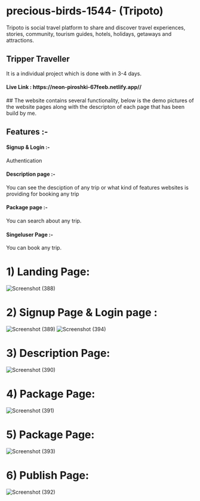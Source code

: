 # precious-birds-1544- (Tripoto)
Tripoto is social travel platform to share and discover travel experiences, stories, community, tourism guides, hotels, holidays, getaways and attractions.
<h2>Tripper Traveller</h2> 
It is a individual project which is done with in  3-4 days.
<h4> Live Link :  https://neon-piroshki-67feeb.netlify.app//</h4>
## The website contains several functionality, below is the demo pictures of the website pages along with the descripton of each page that has been build by me.

<h2>Features :-</h2>
<h4> Signup & Login :- </h4> Authentication
<h4> Description page :- </h4>  You can see the desciption of any trip or what kind of features  websites is providing for booking  any trip
<h4> Package page :- </h4> You can search about any trip.
<h4>Singeluser Page :-</h4> You can book any trip.



# 1) Landing Page:
![Screenshot (388)](https://user-images.githubusercontent.com/101395093/208605136-be0767fe-2339-4d70-a051-11e9fabe11af.png)

# 2) Signup Page & Login page :
![Screenshot (389)](https://user-images.githubusercontent.com/101395093/208604052-11e65efc-e868-4a7e-8c35-d20c52120e90.png)
![Screenshot (394)](https://user-images.githubusercontent.com/101395093/208613030-45bec7f1-23d6-4954-9b0e-c51b0e02e634.png)
# 3) Description Page:

![Screenshot (390)](https://user-images.githubusercontent.com/101395093/208604082-17712625-e212-47d4-a32c-60f26214ba90.png)
# 4) Package Page:
![Screenshot (391)](https://user-images.githubusercontent.com/101395093/208604099-71334d74-f43f-4b75-8f6f-25cf191674ba.png)
# 5) Package Page:
![Screenshot (393)](https://user-images.githubusercontent.com/101395093/208613174-74a5fbf8-b71f-4681-9961-e1958daeea9e.png)

# 6) Publish Page:
![Screenshot (392)](https://user-images.githubusercontent.com/101395093/208604113-f958ab74-486b-4561-86cf-d3d34170b960.png)
